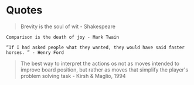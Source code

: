 # Quotes

> Brevity is the soul of wit - Shakespeare

`Comparison is the death of joy - Mark Twain`

```
“If I had asked people what they wanted, they would have said faster horses. ” - Henry Ford
```

> The best way to interpret the actions os not as moves intended to improve board position, but rather as moves that simplify the player's problem solving task - Kirsh & Maglio, 1994
